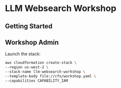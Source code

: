 # LLM Websearch Workshop

## Getting Started


## Workshop Admin 

Launch the stack: 

```bash
aws cloudformation create-stack \
--region us-west-2 \
--stack-name llm-websearch-workshop \
--template-body file://cfn/workshop.yaml \
--capabilities CAPABILITY_IAM
```